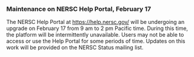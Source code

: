 ### Maintenance on NERSC Help Portal, February 17

The NERSC Help Portal at <https://help.nersc.gov/> will be undergoing an upgrade
on February 17 from 9 am to 2 pm Pacific time. During this time, the platform
will be intermittently unavailable. Users may not be able to access or use the 
Help Portal for some periods of time. Updates on this work will be provided on
the NERSC Status mailing list.
